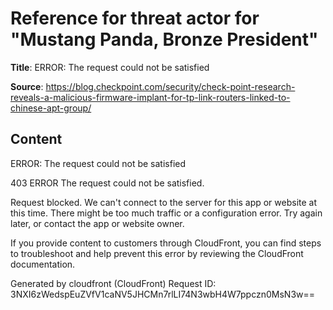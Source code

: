# Reference for threat actor for "Mustang Panda, Bronze President"

**Title**: ERROR: The request could not be satisfied

**Source**: https://blog.checkpoint.com/security/check-point-research-reveals-a-malicious-firmware-implant-for-tp-link-routers-linked-to-chinese-apt-group/

## Content


ERROR: The request could not be satisfied

403 ERROR
The request could not be satisfied.

Request blocked.
We can't connect to the server for this app or website at this time. There might be too much traffic or a configuration error. Try again later, or contact the app or website owner.

If you provide content to customers through CloudFront, you can find steps to troubleshoot and help prevent this error by reviewing the CloudFront documentation.



Generated by cloudfront (CloudFront)
Request ID: 3NXI6zWedspEuZVfV1caNV5JHCMn7rlLI74N3wbH4W7ppczn0MsN3w==



